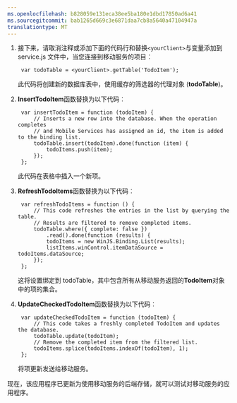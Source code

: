 ```yaml
---
ms.openlocfilehash: b828059e131eca38ee5ba180e1dbd17850ad6a41
ms.sourcegitcommit: bab1265d669c3e6871daa7cb8a5640a47104947a
translationtype: MT
---
```



1. 接下来，请取消注释或添加下面的代码行和替换`<yourClient>`与变量添加到 service.js 文件中，当您连接到移动服务的项目︰

        var todoTable = <yourClient>.getTable('TodoItem');

    此代码将创建新的数据库表中，使用缓存的筛选器的代理对象 (**todoTable**)。 

2. **InsertTodoItem**函数替换为以下代码︰

        var insertTodoItem = function (todoItem) {
            // Inserts a new row into the database. When the operation completes
            // and Mobile Services has assigned an id, the item is added to the binding list.
            todoTable.insert(todoItem).done(function (item) {
                todoItems.push(item);
            });
        };

    此代码在表格中插入一个新项。

3. **RefreshTodoItems**函数替换为以下代码︰

        var refreshTodoItems = function () {
            // This code refreshes the entries in the list by querying the table.
            // Results are filtered to remove completed items.
            todoTable.where({ complete: false })
                .read().done(function (results) {
                todoItems = new WinJS.Binding.List(results);
                listItems.winControl.itemDataSource = todoItems.dataSource;
            });
        };

    这将设置绑定到 todoTable，其中包含所有从移动服务返回的**TodoItem**对象中的项的集合。 

4. **UpdateCheckedTodoItem**函数替换为以下代码︰
        
        var updateCheckedTodoItem = function (todoItem) {
            // This code takes a freshly completed TodoItem and updates the database. 
            todoTable.update(todoItem);
            // Remove the completed item from the filtered list.
            todoItems.splice(todoItems.indexOf(todoItem), 1);
        };

    将项更新发送给移动服务。

现在，该应用程序已更新为使用移动服务的后端存储，就可以测试对移动服务的应用程序。
